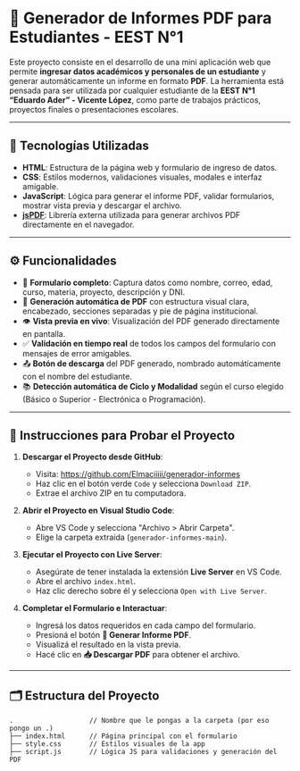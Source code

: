 # 📄 Generador de Informes PDF para Estudiantes - EEST N°1

Este proyecto consiste en el desarrollo de una mini aplicación web que permite **ingresar datos académicos y personales de un estudiante** y generar automáticamente un informe en formato **PDF**. La herramienta está pensada para ser utilizada por cualquier estudiante de la **EEST N°1 “Eduardo Ader” - Vicente López**, como parte de trabajos prácticos, proyectos finales o presentaciones escolares.

---

## 🚀 Tecnologías Utilizadas

- **HTML**: Estructura de la página web y formulario de ingreso de datos.
- **CSS**: Estilos modernos, validaciones visuales, modales e interfaz amigable.
- **JavaScript**: Lógica para generar el informe PDF, validar formularios, mostrar vista previa y descargar el archivo.
- **[jsPDF](https://github.com/parallax/jsPDF)**: Librería externa utilizada para generar archivos PDF directamente en el navegador.

---

## ⚙️ Funcionalidades

- 🧾 **Formulario completo**: Captura datos como nombre, correo, edad, curso, materia, proyecto, descripción y DNI.
- 📑 **Generación automática de PDF** con estructura visual clara, encabezado, secciones separadas y pie de página institucional.
- 👁️ **Vista previa en vivo**: Visualización del PDF generado directamente en pantalla.
- ✅ **Validación en tiempo real** de todos los campos del formulario con mensajes de error amigables.
- 📤 **Botón de descarga** del PDF generado, nombrado automáticamente con el nombre del estudiante.
- 📚 **Detección automática de Ciclo y Modalidad** según el curso elegido (Básico o Superior - Electrónica o Programación).

---

## 🧪 Instrucciones para Probar el Proyecto

1. **Descargar el Proyecto desde GitHub**:
   - Visita: https://github.com/Elmaciiiii/generador-informes
   - Haz clic en el botón verde `Code` y selecciona `Download ZIP`.
   - Extrae el archivo ZIP en tu computadora.

2. **Abrir el Proyecto en Visual Studio Code**:
   - Abre VS Code y selecciona "Archivo > Abrir Carpeta".
   - Elige la carpeta extraída (`generador-informes-main`).

3. **Ejecutar el Proyecto con Live Server**:
   - Asegúrate de tener instalada la extensión **Live Server** en VS Code.
   - Abre el archivo `index.html`.
   - Haz clic derecho sobre él y selecciona `Open with Live Server`.

4. **Completar el Formulario e Interactuar**:
   - Ingresá los datos requeridos en cada campo del formulario.
   - Presioná el botón **🎯 Generar Informe PDF**.
   - Visualizá el resultado en la vista previa.
   - Hacé clic en **📥 Descargar PDF** para obtener el archivo.

---

## 🗂️ Estructura del Proyecto
```plaintext
.                   // Nombre que le pongas a la carpeta (por eso pongo un .)
├── index.html      // Página principal con el formulario
├── style.css       // Estilos visuales de la app
├── script.js       // Lógica JS para validaciones y generación del PDF

